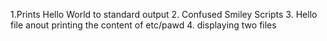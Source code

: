 1.Prints Hello World to standard output
2. Confused Smiley Scripts
3. Hello file anout printing the content of etc/pawd
4. displaying two files